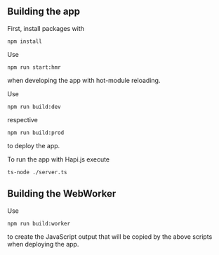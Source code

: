 ## Building the app

First, install packages with

```
npm install
```

Use

```
npm run start:hmr
```

when developing the app with hot-module reloading. 

Use 

```
npm run build:dev 
```

respective

```
npm run build:prod
```

to deploy the app.

To run the app with Hapi.js execute 

```
ts-node ./server.ts 
```

## Building the WebWorker

Use 

```
npm run build:worker
```

to create the JavaScript output that will be copied by the above scripts when deploying the app.


